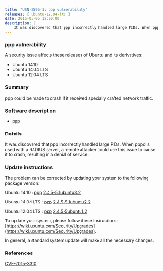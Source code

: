 ```yaml
---
title: "USN-2595-1: ppp vulnerability"
releases: [ ubuntu-12.04-lts ]
date: 2015-05-05 12:00:00
description: |
    It was discovered that ppp incorrectly handled large PIDs. When pppd is used with a RADIUS server, a remote attacker could use this issue to cause it to crash, resulting in a denial of service. 
--- 
```

 
### ppp vulnerability

A security issue affects these releases of Ubuntu and its derivatives:

* Ubuntu 14.10
* Ubuntu 14.04 LTS
* Ubuntu 12.04 LTS

### Summary

ppp could be made to crash if it received specially crafted network traffic.

### Software description

* ppp 

### Details

It was discovered that ppp incorrectly handled large PIDs. When pppd is used with a RADIUS server, a remote attacker could use this issue to cause it to crash, resulting in a denial of service. 

### Update instructions

The problem can be corrected by updating your system to the following package version:

Ubuntu 14.10
 : [ppp](https://launchpad.net/ubuntu/+source/ppp) <span> [2.4.5-5.1ubuntu3.2](https://launchpad.net/ubuntu/+source/ppp/2.4.5-5.1ubuntu3.2) </span> 

Ubuntu 14.04 LTS
 : [ppp](https://launchpad.net/ubuntu/+source/ppp) <span> [2.4.5-5.1ubuntu2.2](https://launchpad.net/ubuntu/+source/ppp/2.4.5-5.1ubuntu2.2) </span> 

Ubuntu 12.04 LTS
 : [ppp](https://launchpad.net/ubuntu/+source/ppp) <span> [2.4.5-5ubuntu1.2](https://launchpad.net/ubuntu/+source/ppp/2.4.5-5ubuntu1.2) </span> 

To update your system, please follow these instructions: [https://wiki.ubuntu.com/Security/Upgrades](https://wiki.ubuntu.com/Security/Upgrades).

In general, a standard system update will make all the necessary changes. 

### References

 [CVE-2015-3310](http://people.ubuntu.com/~ubuntu-security/cve/CVE-2015-3310)
 
